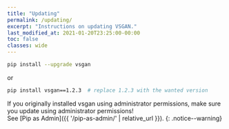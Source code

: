 ```yaml
---
title: "Updating"
permalink: /updating/
excerpt: "Instructions on updating VSGAN."
last_modified_at: 2021-01-20T23:25:00-00:00
toc: false
classes: wide
---
```


```bash
pip install --upgrade vsgan
```

or

```bash
pip install vsgan==1.2.3  # replace 1.2.3 with the wanted version
```

If you originally installed vsgan using administrator permissions, make sure you update using administrator permissions!  
See [Pip as Admin]({{ '/pip-as-admin/' | relative_url }}).
{: .notice--warning}
